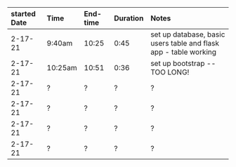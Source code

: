 |started Date|Time|End-time|Duration|Notes|
|:---|:---|:---|:---|:--|
|2-17-21|9:40am|10:25|0:45|set up database, basic users table and flask app - table working|
|2-17-21|10:25am|10:51|0:36|set up bootstrap -- TOO LONG!|
|2-17-21|?|?|?|?|
|2-17-21|?|?|?|?|
|2-17-21|?|?|?|?|
|2-17-21|?|?|?|?|